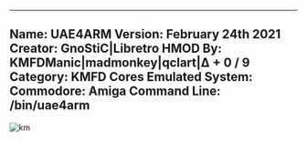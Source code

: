-----------------------
Name: UAE4ARM
Version: February 24th 2021
Creator: GnoStiC|Libretro
HMOD By: KMFDManic|madmonkey|qclart|∆ + 0 / 9
Category: KMFD Cores
Emulated System: Commodore: Amiga
Command Line: /bin/uae4arm
-----------------------
![km](https://i.imgur.com/wAmnkCX.png)
